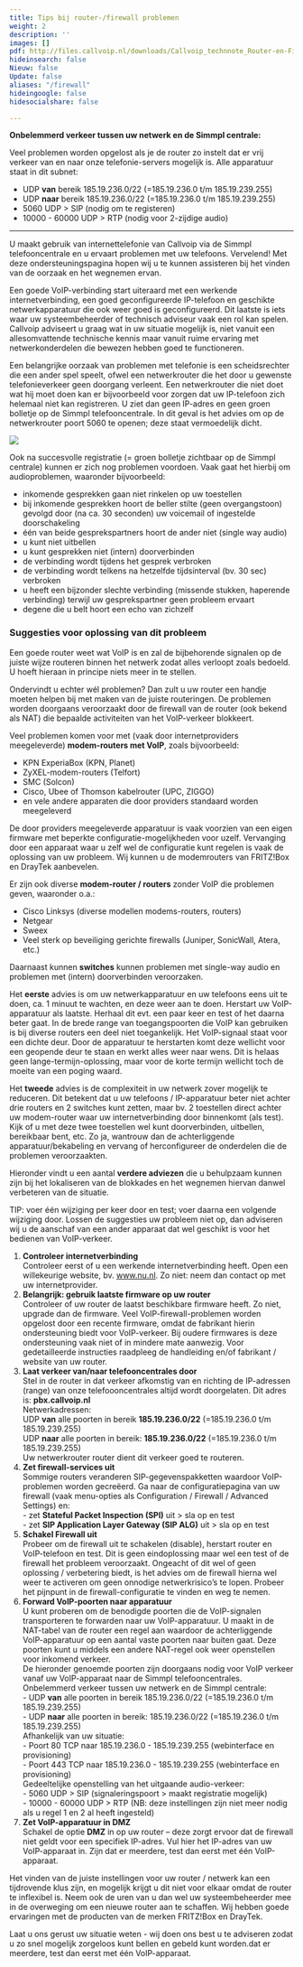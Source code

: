 ```yaml
---
title: Tips bij router-/firewall problemen
weight: 2
description: ''
images: []
pdf: http://files.callvoip.nl/downloads/Callvoip_technnote_Router-en-Firewall-Issues.pdf
hideinsearch: false
Nieuw: false
Update: false
aliases: "/firewall"
hideingoogle: false
hidesocialshare: false

---
```

**Onbelemmerd verkeer tussen uw netwerk en de Simmpl centrale:**

Veel problemen worden opgelost als je de router zo instelt dat er vrij verkeer van en naar onze telefonie-servers mogelijk is. Alle apparatuur staat in dit subnet:

* UDP **van** bereik 185.19.236.0/22 (=185.19.236.0 t/m 185.19.239.255)
* UDP **naar** bereik 185.19.236.0/22 (=185.19.236.0 t/m 185.19.239.255)
* 5060 UDP > SIP (nodig om te registeren)
* 10000 - 60000 UDP > RTP (nodig voor 2-zijdige audio)

***

U maakt gebruik van internettelefonie van Callvoip via de Simmpl telefooncentrale en u ervaart problemen met uw telefoons. Vervelend! Met deze ondersteuningspagina hopen wij u te kunnen assisteren bij het vinden van de oorzaak en het wegnemen ervan.

Een goede VoIP-verbinding start uiteraard met een werkende internetverbinding, een goed geconfigureerde IP-telefoon en geschikte netwerkapparatuur die ook weer goed is geconfigureerd. Dit laatste is iets waar uw systeembeheerder of technisch adviseur vaak een rol kan spelen. Callvoip adviseert u graag wat in uw situatie mogelijk is, niet vanuit een allesomvattende technische kennis maar vanuit ruime ervaring met netwerkonderdelen die bewezen hebben goed te functioneren.

Een belangrijke oorzaak van problemen met telefonie is een scheidsrechter die een ander spel speelt, ofwel een netwerkrouter die het door u gewenste telefonieverkeer geen doorgang verleent. Een netwerkrouter die niet doet wat hij moet doen kan er bijvoorbeeld voor zorgen dat uw IP-telefoon zich helemaal niet kan registreren. U ziet dan geen IP-adres en geen groen bolletje op de Simmpl telefooncentrale. In dit geval is het advies om op de netwerkrouter poort 5060 te openen; deze staat vermoedelijk dicht.

![](https://res.cloudinary.com/callvoip/image/upload/v1564562663/routerissues-1_pivxmg.png)

Ook na succesvolle registratie (= groen bolletje zichtbaar op de Simmpl centrale) kunnen er zich nog problemen voordoen. Vaak gaat het hierbij om audioproblemen, waaronder bijvoorbeeld:

* inkomende gesprekken gaan niet rinkelen op uw toestellen
* bij inkomende gesprekken hoort de beller stilte (geen overgangstoon) gevolgd door (na ca. 30 seconden) uw voicemail of ingestelde doorschakeling
* één van beide gesprekspartners hoort de ander niet (single way audio)
* u kunt niet uitbellen
* u kunt gesprekken niet (intern) doorverbinden
* de verbinding wordt tijdens het gesprek verbroken
* de verbinding wordt telkens na hetzelfde tijdsinterval (bv. 30 sec) verbroken
* u heeft een bijzonder slechte verbinding (missende stukken, haperende verbinding) terwijl uw gesprekspartner geen probleem ervaart
* degene die u belt hoort een echo van zichzelf

<h3>Suggesties voor oplossing van dit probleem</h3>

Een goede router weet wat VoIP is en zal de bijbehorende signalen op de juiste wijze routeren binnen het netwerk zodat alles verloopt zoals bedoeld. U hoeft hieraan in principe niets meer in te stellen.

Ondervindt u echter wél problemen? Dan zult u uw router een handje moeten helpen bij met maken van de juiste routeringen. De problemen worden doorgaans veroorzaakt door de firewall van de router (ook bekend als NAT) die bepaalde activiteiten van het VoIP-verkeer blokkeert.

Veel problemen komen voor met (vaak door internetproviders meegeleverde) **modem-routers met VoIP**, zoals bijvoorbeeld:

* KPN ExperiaBox (KPN, Planet)
* ZyXEL-modem-routers (Telfort)
* SMC (Solcon)
* Cisco, Ubee of Thomson kabelrouter (UPC, ZIGGO)
* en vele andere apparaten die door providers standaard worden meegeleverd

De door providers meegeleverde apparatuur is vaak voorzien van een eigen firmware met beperkte configuratie-mogelijkheden voor uzelf. Vervanging door een apparaat waar u zelf wel de configuratie kunt regelen is vaak de oplossing van uw probleem. Wij kunnen u de modemrouters van FRITZ!Box en DrayTek aanbevelen.

Er zijn ook diverse **modem-router / routers** zonder VoIP die problemen geven, waaronder o.a.:

* Cisco Linksys (diverse modellen modems-routers, routers)
* Netgear
* Sweex
* Veel sterk op beveiliging gerichte firewalls (Juniper, SonicWall, Atera, etc.)

Daarnaast kunnen **switches** kunnen problemen met single-way audio en problemen met (intern) doorverbinden veroorzaken.

Het **eerste** advies is om uw netwerkapparatuur en uw telefoons eens uit te doen, ca. 1 minuut te wachten, en deze weer aan te doen. Herstart uw VoIP-apparatuur als laatste. Herhaal dit evt. een paar keer en test of het daarna beter gaat. In de brede range van toegangspoorten die VoIP kan gebruiken is bij diverse routers een deel niet toegankelijk. Het VoIP-signaal staat voor een dichte deur. Door de apparatuur te herstarten komt deze wellicht voor een geopende deur te staan en werkt alles weer naar wens. Dit is helaas geen lange-termijn-oplossing, maar voor de korte termijn wellicht toch de moeite van een poging waard.

Het **tweede** advies is de complexiteit in uw netwerk zover mogelijk te reduceren. Dit betekent dat u uw telefoons / IP-apparatuur beter niet achter drie routers en 2 switches kunt zetten, maar bv. 2 toestellen direct achter uw modem-router waar uw internetverbinding door binnenkomt (als test). Kijk of u met deze twee toestellen wel kunt doorverbinden, uitbellen, bereikbaar bent, etc. Zo ja, wantrouw dan de achterliggende apparatuur/bekabeling en vervang of herconfigureer de onderdelen die de problemen veroorzaakten.

Hieronder vindt u een aantal **verdere adviezen** die u behulpzaam kunnen zijn bij het lokaliseren van de blokkades en het wegnemen hiervan danwel verbeteren van de situatie.

TIP: voer één wijziging per keer door en test; voer daarna een volgende wijziging door. Lossen de suggesties uw probleem niet op, dan adviseren wij u de aanschaf van een ander apparaat dat wel geschikt is voor het bedienen van VoIP-verkeer.

1. **Controleer internetverbinding**  
   Controleer eerst of u een werkende internetverbinding heeft. Open een willekeurige website, bv. <a href="https://www.nu.nl" target="_blank">www.nu.nl</a>. Zo niet: neem dan contact op met uw internetprovider.
2. **Belangrijk: gebruik laatste firmware op uw router**  
   Controleer of uw router de laatst beschikbare firmware heeft. Zo niet, upgrade dan de firmware. Veel VoIP-firewall-problemen worden opgelost door een recente firmware, omdat de fabrikant hierin ondersteuning biedt voor VoIP-verkeer. Bij oudere firmwares is deze ondersteuning vaak niet of in mindere mate aanwezig. Voor gedetailleerde instructies raadpleeg de handleiding en/of fabrikant / website van uw router.
3. **Laat verkeer van/naar telefooncentrales door**  
   Stel in de router in dat verkeer afkomstig van en richting de IP-adressen (range) van onze telefoooncentrales altijd wordt doorgelaten. Dit adres is: **pbx.callvoip.nl**  
   Netwerkadressen:  
   UDP **van** alle poorten in bereik **185.19.236.0/22** (=185.19.236.0 t/m 185.19.239.255)  
   UDP **naar** alle poorten in bereik: **185.19.236.0/22** (=185.19.236.0 t/m 185.19.239.255)  
   Uw netwerkrouter router dient dit verkeer goed te routeren.
4. **Zet firewall-services uit**  
   Sommige routers veranderen SIP-gegevenspakketten waardoor VoIP-problemen worden gecreëerd. Ga naar de configuratiepagina van uw firewall (vaak menu-opties als Configuration / Firewall / Advanced Settings) en:  
   \- zet **Stateful Packet Inspection (SPI)** uit > sla op en test  
   \- zet **SIP Application Layer Gateway (SIP ALG)** uit > sla op en test
5. **Schakel Firewall uit**  
   Probeer om de firewall uit te schakelen (disable), herstart router en VoIP-telefoon en test. Dit is geen eindoplossing maar wel een test of de firewall het probleem veroorzaakt. Ongeacht of dit wel of geen oplossing / verbetering biedt, is het advies om de firewall hierna wel weer te activeren om geen onnodige netwerkrisico’s te lopen. Probeer het pijnpunt in de firewall-configuratie te vinden en weg te nemen.
6. **Forward VoIP-poorten naar apparatuur**  
   U kunt proberen om de benodigde poorten die de VoIP-signalen transporteren te forwarden naar uw VoIP-apparatuur. U maakt in de NAT-tabel van de router een regel aan waardoor de achterliggende VoIP-apparatuur op een aantal vaste poorten naar buiten gaat. Deze poorten kunt u middels een andere NAT-regel ook weer openstellen voor inkomend verkeer.  
   De hieronder genoemde poorten zijn doorgaans nodig voor VoIP verkeer vanaf uw VoIP-apparaat naar de Simmpl telefooncentrales.  
   Onbelemmerd verkeer tussen uw netwerk en de Simmpl centrale:  
   \- UDP **van** alle poorten in bereik 185.19.236.0/22 (=185.19.236.0 t/m 185.19.239.255)  
   \- UDP **naar** alle poorten in bereik: 185.19.236.0/22 (=185.19.236.0 t/m 185.19.239.255)  
   Afhankelijk van uw situatie:  
   \- Poort 80 TCP naar 185.19.236.0 - 185.19.239.255 (webinterface en provisioning)  
   \- Poort 443 TCP naar 185.19.236.0 - 185.19.239.255 (webinterface en provisioning)  
   Gedeeltelijke openstelling van het uitgaande audio-verkeer:  
   \- 5060 UDP > SIP (signaleringspoort > maakt registratie mogelijk)  
   \- 10000 - 60000 UDP > RTP (NB: deze instellingen zijn niet meer nodig als u regel 1 en 2 al heeft ingesteld)
7. **Zet VoIP-apparatuur in DMZ**  
   Schakel de optie **DMZ** in op uw router – deze zorgt ervoor dat de firewall niet geldt voor een specifiek IP-adres. Vul hier het IP-adres van uw VoIP-apparaat in. Zijn dat er meerdere, test dan eerst met één VoIP-apparaat.

Het vinden van de juiste instellingen voor uw router / netwerk kan een tijdrovende klus zijn, en mogelijk krijgt u dit niet voor elkaar omdat de router te inflexibel is. Neem ook de uren van u dan wel uw systeembeheerder mee in de overweging om een nieuwe router aan te schaffen. Wij hebben goede ervaringen met de producten van de merken FRITZ!Box en DrayTek.

Laat u ons gerust uw situatie weten - wij doen ons best u te adviseren zodat u zo snel mogelijk zorgeloos kunt bellen en gebeld kunt worden.dat er meerdere, test dan eerst met één VoIP-apparaat.